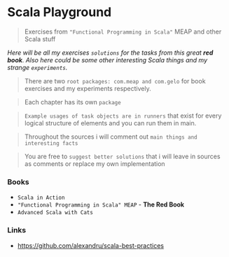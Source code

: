 # Scala Playground
>Exercises from `"Functional Programming in Scala"` MEAP 
and other Scala stuff

_Here will be all my exercises `solutions` for the tasks from this 
great **red book**. 
Also here could be some other interesting Scala things 
and my strange `experiments`._

>There are two `root packages: com.meap and com.gelo` for book exercises and my experiments respectively.

>Each chapter has its own `package`

>`Example usages of task objects are in runners` that exist for every logical structure of elements and you can run them in main.

>Throughout the sources i will comment out `main things and interesting facts`

>You are free to `suggest better solutions` that i will leave in sources as comments or replace my own implementation

### Books
* `Scala in Action`
* `"Functional Programming in Scala" MEAP` - **The Red Book**
* `Advanced Scala with Cats`

### Links
* https://github.com/alexandru/scala-best-practices

